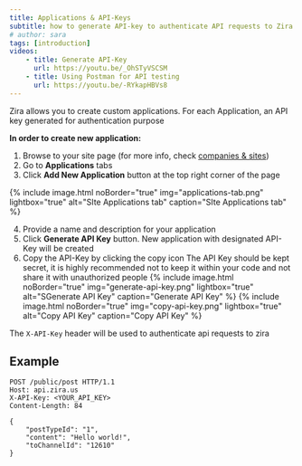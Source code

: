 ```yaml
---
title: Applications & API-Keys
subtitle: how to generate API-key to authenticate API requests to Zira
# author: sara
tags: [introduction]
videos: 
    - title: Generate API-Key
      url: https://youtu.be/_OhSTyVSCSM
    - title: Using Postman for API testing
      url: https://youtu.be/-RYkapHBVs8
---
```


Zira allows you to create custom applications. 
For each Application, an API key generated for authentication purpose

**In order to create new application:**

1. Browse to your site page (for more info, check [companies & sites](../../_docs/getting-started/companies-and-sites.md))
2. Go to **Applications** tabs
3. Click **Add New Application** button at the top right corner of the page

{% include image.html noBorder="true" img="applications-tab.png" lightbox="true" alt="SIte Applications tab" caption="SIte Applications tab" %}

4. Provide a name and description for your application
5. Click **Generate API Key** button. New application with designated API-Key will be created 
6. Copy the API-Key by clicking the copy icon 
The API Key should be kept secret, it is highly recommended not to keep it within your code and not share it with unauthorized people
{% include image.html noBorder="true" img="generate-api-key.png" lightbox="true" alt="SGenerate API Key" caption="Generate API Key" %}
{% include image.html noBorder="true" img="copy-api-key.png" lightbox="true" alt="Copy API Key" caption="Copy API Key" %}


The `X-API-Key` header will be used to authenticate api requests to zira


## Example

```http
POST /public/post HTTP/1.1
Host: api.zira.us
X-API-Key: <YOUR_API_KEY>
Content-Length: 84
 
{
    "postTypeId": "1",
    "content": "Hello world!",
    "toChannelId": "12610"
}
```